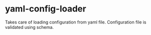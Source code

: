 yaml-config-loader
==================

Takes care of loading configuration from yaml file. Configuration file is validated using schema.
